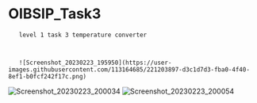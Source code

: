 # OIBSIP_Task3


       level 1 task 3 temperature converter
       
       
       
       ![Screenshot_20230223_195950](https://user-images.githubusercontent.com/113164685/221203897-d3c1d7d3-fba0-4f40-8ef1-b0fcf242f17c.png)
![Screenshot_20230223_200034](https://user-images.githubusercontent.com/113164685/221203953-abc946e7-af9b-4796-a59b-1b2398d26f83.png)
![Screenshot_20230223_200054](https://user-images.githubusercontent.com/113164685/221203960-e0e7d90d-bad9-42d0-abfe-32ebe959eff0.png)
